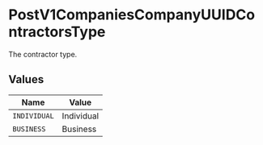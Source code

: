 # PostV1CompaniesCompanyUUIDContractorsType

The contractor type.


## Values

| Name         | Value        |
| ------------ | ------------ |
| `INDIVIDUAL` | Individual   |
| `BUSINESS`   | Business     |